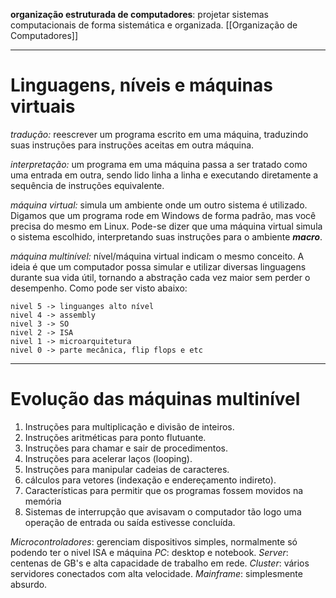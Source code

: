 **organização estruturada de computadores**: projetar sistemas computacionais de forma sistemática e organizada.
[[Organização de Computadores]]

---
# Linguagens, níveis e máquinas virtuais

_tradução:_ reescrever um programa escrito em uma máquina, traduzindo suas instruções para instruções aceitas em outra máquina.

_interpretação:_ um programa em uma máquina passa a ser tratado como uma entrada em outra, sendo lido linha a linha e executando diretamente a sequência de instruções equivalente.

_máquina virtual:_ simula um ambiente onde um outro sistema é utilizado. Digamos que um programa rode em Windows de forma padrão, mas você precisa do mesmo em Linux. Pode-se dizer que uma máquina virtual simula o sistema escolhido, interpretando suas instruções para o ambiente ***macro***.

_máquina multinível:_
nível/máquina virtual indicam o mesmo conceito. A ideia é que um computador possa simular e utilizar diversas linguagens durante sua vida útil, tornando a abstração cada vez maior sem perder o desempenho. Como pode ser visto abaixo:

	nivel 5 -> linguanges alto nível
	nivel 4 -> assembly
	nivel 3 -> SO
	nivel 2 -> ISA
	nivel 1 -> microarquitetura 
	nivel 0 -> parte mecânica, flip flops e etc

---
# Evolução das máquinas multinível
1. Instruções para multiplicação e divisão de inteiros.
2. Instruções aritméticas para ponto flutuante.
3. Instruções para chamar e sair de procedimentos.
4. Instruções para acelerar laços (looping).
5. Instruções para manipular cadeias de caracteres.
6. cálculos para vetores (indexação e endereçamento indireto).
7. Características para permitir que os programas fossem movidos na memória
8. Sistemas de interrupção que avisavam o computador tão logo uma operação de entrada ou saída estivesse concluída.

_Microcontroladores_: gerenciam dispositivos simples, normalmente só podendo ter o nivel ISA e máquina 
_PC_: desktop e notebook.
_Server_: centenas de GB's e alta capacidade de trabalho em rede.
_Cluster_: vários servidores conectados com alta velocidade. 
_Mainframe_: simplesmente absurdo.